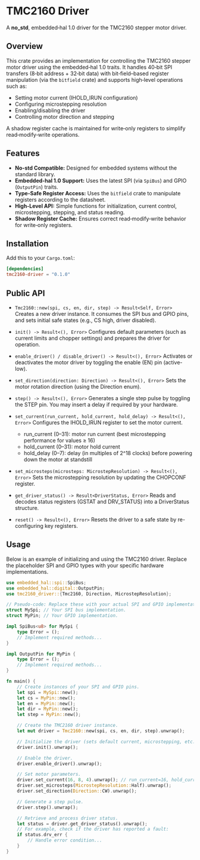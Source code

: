 # TMC2160 Driver

A **no_std**, embedded‑hal 1.0 driver for the TMC2160 stepper motor driver.

## Overview

This crate provides an implementation for controlling the TMC2160 stepper motor driver using the embedded‑hal 1.0 traits. It handles 40‑bit SPI transfers (8‑bit address + 32‑bit data) with bit‑field–based register manipulation (via the `bitfield` crate) and supports high‑level operations such as:

- Setting motor current (IHOLD_IRUN configuration)
- Configuring microstepping resolution
- Enabling/disabling the driver
- Controlling motor direction and stepping

A shadow register cache is maintained for write‑only registers to simplify read‑modify‑write operations.

## Features

- **No‑std Compatible:** Designed for embedded systems without the standard library.
- **Embedded‑hal 1.0 Support:** Uses the latest SPI (via `SpiBus`) and GPIO (`OutputPin`) traits.
- **Type‑Safe Register Access:** Uses the `bitfield` crate to manipulate registers according to the datasheet.
- **High‑Level API:** Simple functions for initialization, current control, microstepping, stepping, and status reading.
- **Shadow Register Cache:** Ensures correct read‑modify‑write behavior for write‑only registers.

## Installation

Add this to your `Cargo.toml`:

```toml
[dependencies]
tmc2160-driver = "0.1.0"
```

## Public API

- `Tmc2160::new(spi, cs, en, dir, step) -> Result<Self, Error>`  
  Creates a new driver instance. It consumes the SPI bus and GPIO pins, and sets initial safe states (e.g., CS high, driver disabled).

- `init() -> Result<(), Error>`
  Configures default parameters (such as current limits and chopper settings) and prepares the driver for operation.

- `enable_driver() / disable_driver() -> Result<(), Error>`
  Activates or deactivates the motor driver by toggling the enable (EN) pin (active-low).

- `set_direction(direction: Direction) -> Result<(), Error>`
  Sets the motor rotation direction (using the Direction enum).

- `step() -> Result<(), Error>` 
  Generates a single step pulse by toggling the STEP pin. You may insert a delay if required by your hardware.

- `set_current(run_current, hold_current, hold_delay) -> Result<(), Error>`
  Configures the IHOLD_IRUN register to set the motor current.
  - run_current (0–31): motor run current (best microstepping performance for values ≥ 16)
  - hold_current (0–31): motor hold current
  - hold_delay (0–7): delay (in multiples of 2^18 clocks) before powering down the motor at standstill

- `set_microsteps(microsteps: MicrostepResolution) -> Result<(), Error>`
  Sets the microstepping resolution by updating the CHOPCONF register.

- `get_driver_status() -> Result<DriverStatus, Error>`
  Reads and decodes status registers (GSTAT and DRV_STATUS) into a DriverStatus structure.

- `reset() -> Result<(), Error>`
  Resets the driver to a safe state by re-configuring key registers.

## Usage

Below is an example of initializing and using the TMC2160 driver. Replace the placeholder SPI and GPIO types with your specific hardware implementations.

```rust
use embedded_hal::spi::SpiBus;
use embedded_hal::digital::OutputPin;
use tmc2160_driver::{Tmc2160, Direction, MicrostepResolution};

// Pseudo-code: Replace these with your actual SPI and GPIO implementations.
struct MySpi; // Your SPI bus implementation.
struct MyPin; // Your GPIO implementation.

impl SpiBus<u8> for MySpi {
    type Error = ();
    // Implement required methods...
}

impl OutputPin for MyPin {
    type Error = ();
    // Implement required methods...
}

fn main() {
    // Create instances of your SPI and GPIO pins.
    let spi = MySpi::new();
    let cs = MyPin::new();
    let en = MyPin::new();
    let dir = MyPin::new();
    let step = MyPin::new();

    // Create the TMC2160 driver instance.
    let mut driver = Tmc2160::new(spi, cs, en, dir, step).unwrap();

    // Initialize the driver (sets default current, microstepping, etc.).
    driver.init().unwrap();

    // Enable the driver.
    driver.enable_driver().unwrap();

    // Set motor parameters.
    driver.set_current(16, 8, 4).unwrap(); // run_current=16, hold_current=8, hold_delay=4
    driver.set_microsteps(MicrostepResolution::Half).unwrap();
    driver.set_direction(Direction::CW).unwrap();

    // Generate a step pulse.
    driver.step().unwrap();

    // Retrieve and process driver status.
    let status = driver.get_driver_status().unwrap();
    // For example, check if the driver has reported a fault:
    if status.drv_err {
        // Handle error condition...
    }
}
```

